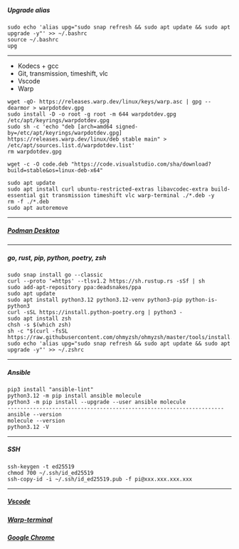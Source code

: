 ##### Upgrade alias
```
sudo echo 'alias upg="sudo snap refresh && sudo apt update && sudo apt upgrade -y"' >> ~/.bashrc
source ~/.bashrc
upg
```
--------------------------------------------------------------------
- Kodecs + gcc
- Git, transmission, timeshift, vlc
- Vscode
- Warp
```
wget -qO- https://releases.warp.dev/linux/keys/warp.asc | gpg --dearmor > warpdotdev.gpg
sudo install -D -o root -g root -m 644 warpdotdev.gpg /etc/apt/keyrings/warpdotdev.gpg
sudo sh -c 'echo "deb [arch=amd64 signed-by=/etc/apt/keyrings/warpdotdev.gpg] https://releases.warp.dev/linux/deb stable main" > /etc/apt/sources.list.d/warpdotdev.list'
rm warpdotdev.gpg

wget -c -O code.deb "https://code.visualstudio.com/sha/download?build=stable&os=linux-deb-x64"

sudo apt update
sudo apt install curl ubuntu-restricted-extras libavcodec-extra build-essential git transmission timeshift vlc warp-terminal ./*.deb -y
rm -f ./*.deb
sudo apt autoremove
```
--------------------------------------------------------------------
##### [Podman Desktop](https://podman-desktop.io/docs/installation/linux-install)
--------------------------------------------------------------------
##### go, rust, pip, python, poetry, zsh
```
sudo snap install go --classic
curl --proto '=https' --tlsv1.2 https://sh.rustup.rs -sSf | sh
sudo add-apt-repository ppa:deadsnakes/ppa
sudo apt update
sudo apt install python3.12 python3.12-venv python3-pip python-is-python3
curl -sSL https://install.python-poetry.org | python3 -
sudo apt install zsh
chsh -s $(which zsh)
sh -c "$(curl -fsSL https://raw.githubusercontent.com/ohmyzsh/ohmyzsh/master/tools/install.sh)"
sudo echo 'alias upg="sudo snap refresh && sudo apt update && sudo apt upgrade -y"' >> ~/.zshrc
```
--------------------------------------------------------------------
##### Ansible
```
pip3 install "ansible-lint"
python3.12 -m pip install ansible molecule
python3 -m pip install --upgrade --user ansible molecule
--------------------------------------------------------------------
ansible --version
molecule --version
python3.12 -V
```
--------------------------------------------------------------------
##### SSH
```
ssh-keygen -t ed25519
chmod 700 ~/.ssh/id_ed25519
ssh-copy-id -i ~/.ssh/id_ed25519.pub -f pi@ххх.ххх.ххх.ххх
```
--------------------------------------------------------------------
##### [Vscode](https://code.visualstudio.com)
##### [Warp-terminal](https://www.warp.dev)
##### [Google Chrome](https://www.google.com/chrome)
